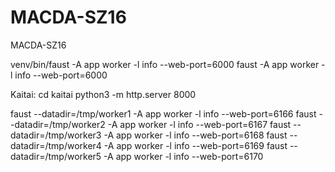 # MACDA-SZ16
MACDA-SZ16

venv/bin/faust -A app worker -l info --web-port=6000 
faust -A app worker -l info --web-port=6000

Kaitai: cd kaitai python3 -m http.server 8000

faust --datadir=/tmp/worker1 -A app worker -l info --web-port=6166 
faust --datadir=/tmp/worker2 -A app worker -l info --web-port=6167 
faust --datadir=/tmp/worker3 -A app worker -l info --web-port=6168 
faust --datadir=/tmp/worker4 -A app worker -l info --web-port=6169 
faust --datadir=/tmp/worker5 -A app worker -l info --web-port=6170